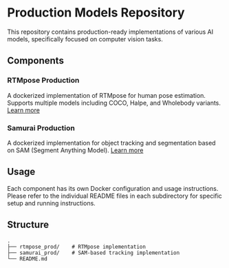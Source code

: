 # Production Models Repository

This repository contains production-ready implementations of various AI models, specifically focused on computer vision tasks.

## Components

### RTMpose Production
A dockerized implementation of RTMpose for human pose estimation. Supports multiple models including COCO, Halpe, and Wholebody variants.
[Learn more](rtmpose_prod/Readme.md)

### Samurai Production
A dockerized implementation for object tracking and segmentation based on SAM (Segment Anything Model).
[Learn more](samurai_prod/Readme.md)

## Usage
Each component has its own Docker configuration and usage instructions. Please refer to the individual README files in each subdirectory for specific setup and running instructions.

## Structure
```
.
├── rtmpose_prod/    # RTMpose implementation
├── samurai_prod/    # SAM-based tracking implementation
└── README.md
```
